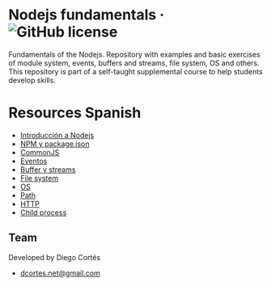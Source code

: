 # Nodejs fundamentals &middot; ![GitHub license](https://img.shields.io/badge/license-MIT-blue.svg)

Fundamentals of the Nodejs. Repository with examples and basic exercises of module system, events, buffers and streams, file system, OS and others. This repository is part of a self-taught supplemental course to help students develop skills.

# Resources Spanish

* [Introducción a Nodejs](https://medium.com/@diego.coder/introducci%C3%B3n-a-node-js-b5f33bbe6fb0)
* [NPM y package.json](https://medium.com/@diego.coder/npm-y-package-json-en-nodejs-87d101c8856e)
* [CommonJS](https://medium.com/@diego.coder/sistema-de-m%C3%B3dulos-en-node-js-41ce30172003)
* [Eventos](https://medium.com/@diego.coder/eventos-en-el-servidor-con-node-js-60a3051d0a45)
* [Buffer y streams](https://medium.com/@diego.coder/buffers-y-streams-en-node-js-bd96a55420ea)
* [File system](https://medium.com/@diego.coder/file-system-en-node-js-29b0f7cb7930)
* [OS](https://medium.com/@diego.coder/m%C3%B3dulo-os-en-nodejs-sistema-operativo-e7ac0e1963be)
* [Path](https://medium.com/@diego.coder/rutas-de-archivos-y-directorios-en-node-js-path-c294002fc176)
* [HTTP](https://medium.com/@diego.coder/servidor-http-con-node-js-3e594f3f2733)
* [Child process](https://medium.com/@diego.coder/child-process-en-node-js-69e537c6a50f)
## Team

Developed by Diego Cortés

* dcortes.net@gmail.com